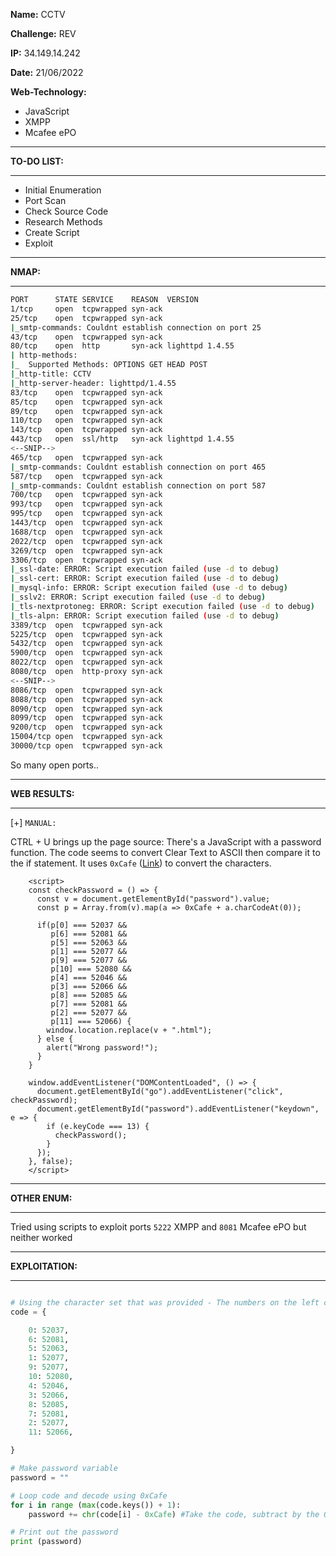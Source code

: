 **Name:** CCTV

**Challenge:** REV

**IP:** 34.149.14.242

**Date:** 21/06/2022

**Web-Technology:**
- JavaScript
- XMPP
- Mcafee ePO

---
**TO-DO LIST:**
___
* Initial Enumeration
* Port Scan
* Check Source Code
* Research Methods
* Create Script
* Exploit

---
**NMAP:**
___

```sh
PORT      STATE SERVICE    REASON  VERSION  
1/tcp     open  tcpwrapped syn-ack  
25/tcp    open  tcpwrapped syn-ack  
|_smtp-commands: Couldnt establish connection on port 25  
43/tcp    open  tcpwrapped syn-ack  
80/tcp    open  http       syn-ack lighttpd 1.4.55  
| http-methods:    
|_  Supported Methods: OPTIONS GET HEAD POST  
|_http-title: CCTV  
|_http-server-header: lighttpd/1.4.55  
83/tcp    open  tcpwrapped syn-ack  
85/tcp    open  tcpwrapped syn-ack  
89/tcp    open  tcpwrapped syn-ack  
110/tcp   open  tcpwrapped syn-ack  
143/tcp   open  tcpwrapped syn-ack  
443/tcp   open  ssl/http   syn-ack lighttpd 1.4.55  
<--SNIP-->
465/tcp   open  tcpwrapped syn-ack  
|_smtp-commands: Couldnt establish connection on port 465  
587/tcp   open  tcpwrapped syn-ack  
|_smtp-commands: Couldnt establish connection on port 587  
700/tcp   open  tcpwrapped syn-ack  
993/tcp   open  tcpwrapped syn-ack  
995/tcp   open  tcpwrapped syn-ack  
1443/tcp  open  tcpwrapped syn-ack  
1688/tcp  open  tcpwrapped syn-ack  
2022/tcp  open  tcpwrapped syn-ack  
3269/tcp  open  tcpwrapped syn-ack  
3306/tcp  open  tcpwrapped syn-ack  
|_ssl-date: ERROR: Script execution failed (use -d to debug)  
|_ssl-cert: ERROR: Script execution failed (use -d to debug)  
|_mysql-info: ERROR: Script execution failed (use -d to debug)  
|_sslv2: ERROR: Script execution failed (use -d to debug)  
|_tls-nextprotoneg: ERROR: Script execution failed (use -d to debug)  
|_tls-alpn: ERROR: Script execution failed (use -d to debug)  
3389/tcp  open  tcpwrapped syn-ack  
5225/tcp  open  tcpwrapped syn-ack  
5432/tcp  open  tcpwrapped syn-ack  
5900/tcp  open  tcpwrapped syn-ack  
8022/tcp  open  tcpwrapped syn-ack  
8080/tcp  open  http-proxy syn-ack  
<--SNIP-->
8086/tcp  open  tcpwrapped syn-ack  
8088/tcp  open  tcpwrapped syn-ack  
8090/tcp  open  tcpwrapped syn-ack  
8099/tcp  open  tcpwrapped syn-ack  
9200/tcp  open  tcpwrapped syn-ack  
15004/tcp open  tcpwrapped syn-ack  
30000/tcp open  tcpwrapped syn-ack
```

So many open ports..

---
**WEB RESULTS:**
___

[+] `MANUAL:`

CTRL + U brings up the page source:
There's a JavaScript with a password function. The code seems to convert Clear Text to ASCII then compare it to the if statement. It uses `0xCafe` ([Link](https://www.hexadecimaldictionary.com/hexadecimal/0xCAFE/)) to convert the characters.

```JS
    <script>
    const checkPassword = () => {
      const v = document.getElementById("password").value; 
      const p = Array.from(v).map(a => 0xCafe + a.charCodeAt(0));
    
      if(p[0] === 52037 &&
         p[6] === 52081 &&
         p[5] === 52063 &&
         p[1] === 52077 &&
         p[9] === 52077 &&
         p[10] === 52080 &&
         p[4] === 52046 &&
         p[3] === 52066 &&
         p[8] === 52085 &&
         p[7] === 52081 &&
         p[2] === 52077 &&
         p[11] === 52066) {
        window.location.replace(v + ".html");
      } else {
        alert("Wrong password!");
      }
    }
    
    window.addEventListener("DOMContentLoaded", () => {
      document.getElementById("go").addEventListener("click", checkPassword);
      document.getElementById("password").addEventListener("keydown", e => {
        if (e.keyCode === 13) {
          checkPassword();
        }
      });
    }, false);
    </script>
```

---
**OTHER ENUM:**
___

Tried using scripts to exploit ports `5222` XMPP and `8081` Mcafee ePO but neither worked

---
**EXPLOITATION:**
___
```python

# Using the character set that was provided - The numbers on the left correlate to an ASCII letter, the right are 0xCafe converted ASCII
code = {

    0: 52037,
    6: 52081,
    5: 52063,
    1: 52077,
    9: 52077,
    10: 52080,
    4: 52046,
    3: 52066,
    8: 52085,
    7: 52081,
    2: 52077,
    11: 52066,

}

# Make password variable
password = ""

# Loop code and decode using 0xCafe
for i in range (max(code.keys()) + 1):
	password += chr(code[i] - 0xCafe) #Take the code, subtract by the 0xCafe code

# Print out the password
print (password)
```

